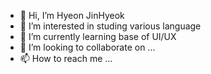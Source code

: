 - 👋 Hi, I’m Hyeon JinHyeok
- 👀 I’m interested in studing various language
- 🌱 I’m currently learning base of UI/UX
- 💞️ I’m looking to collaborate on ...
- 📫 How to reach me ...

<!---
guswls4928/guswls4928 is a ✨ special ✨ repository because its `README.md` (this file) appears on your GitHub profile.
You can click the Preview link to take a look at your changes.
--->
